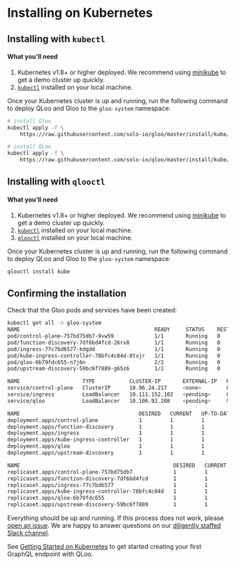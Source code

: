 # Installing on Kubernetes

## Installing with `kubectl`

#### What you'll need

1. Kubernetes v1.8+ or higher deployed. We recommend using [minikube](https://kubernetes.io/docs/getting-started-guides/minikube/) to get a demo cluster up quickly.
1. [`kubectl`](https://kubernetes.io/docs/tasks/tools/install-kubectl/) installed on your local machine.

Once your Kubernetes cluster is up and running, run the following command to deploy QLoo and Gloo to the `gloo-system` namespace:

```bash
# install Gloo
kubectl apply -f \
    https://raw.githubusercontent.com/solo-io/gloo/master/install/kube/install.yaml

# install QLoo
kubectl apply -f \
    https://raw.githubusercontent.com/solo-io/qloo/master/install/kube/install.yaml
```


## Installing with `qlooctl`

#### What you'll need

1. Kubernetes v1.8+ or higher deployed. We recommend using [minikube](https://kubernetes.io/docs/getting-started-guides/minikube/) to get a demo cluster up quickly.
1. [`kubectl`](https://kubernetes.io/docs/tasks/tools/install-kubectl/) installed on your local machine.
1. [`qlooctl`](https://github.com/solo-io/qloo/releases/) installed on your local machine.

Once your Kubernetes cluster is up and running, run the following command to deploy QLoo and Gloo to the `gloo-system` namespace:

```bash
qlooctl install kube 
```

## Confirming the installation

Check that the Gloo pods and services have been created:

```bash
kubectl get all -n gloo-system
NAME                                           READY     STATUS    RESTARTS   AGE
pod/control-plane-757bd75db7-9vw59             1/1       Running   0          2h
pod/function-discovery-7df6bd4fcd-26rx8        1/1       Running   0          2h
pod/ingress-77c7bd6577-kdgdd                   1/1       Running   0          2h
pod/kube-ingress-controller-78bfc4c84d-8tvjr   1/1       Running   0          2h
pod/qloo-6b79fdc655-n7j6n                      2/2       Running   0          2h
pod/upstream-discovery-59bc6f7889-g65z6        1/1       Running   0          2h

NAME                    TYPE           CLUSTER-IP       EXTERNAL-IP   PORT(S)                         AGE
service/control-plane   ClusterIP      10.96.24.217     <none>        8081/TCP                        3h
service/ingress         LoadBalancer   10.111.152.102   <pending>     8080:31972/TCP,8443:30576/TCP   3h
service/qloo            LoadBalancer   10.106.92.208    <pending>     9090:31470/TCP                  3h

NAME                                      DESIRED   CURRENT   UP-TO-DATE   AVAILABLE   AGE
deployment.apps/control-plane             1         1         1            1           3h
deployment.apps/function-discovery        1         1         1            1           3h
deployment.apps/ingress                   1         1         1            1           3h
deployment.apps/kube-ingress-controller   1         1         1            1           3h
deployment.apps/qloo                      1         1         1            1           3h
deployment.apps/upstream-discovery        1         1         1            1           3h

NAME                                                 DESIRED   CURRENT   READY     AGE
replicaset.apps/control-plane-757bd75db7             1         1         1         3h
replicaset.apps/function-discovery-7df6bd4fcd        1         1         1         3h
replicaset.apps/ingress-77c7bd6577                   1         1         1         3h
replicaset.apps/kube-ingress-controller-78bfc4c84d   1         1         1         3h
replicaset.apps/qloo-6b79fdc655                      1         1         1         3h
replicaset.apps/upstream-discovery-59bc6f7889        1         1         1         3h
```

Everything should be up and running. If this process does not work, please [open an issue](https://github.com/solo-io/qloo/issues/new). We are happy to answer
questions on our [diligently staffed Slack channel](https://slack.solo.io/).

See [Getting Started on Kubernetes](../getting_started/kubernetes/1.md) to get started creating your first GraphQL endpoint with QLoo.
